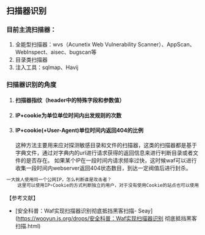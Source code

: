 ## 扫描器识别

### 目前主流扫描器：

1. 全能型扫描器：wvs（Acunetix Web Vulnerability Scanner）、AppScan、WebInspect、aisec、bugscan等
2. 目录类扫描器
3. 注入工具：sqlmap、Havij

### 扫描器识别的角度

1. #### 扫描器指纹（header中的特殊字段和参数值）

2. #### IP+cookie为单位单位时间内出发规则的次数

3. #### IP+cookie(+User-Agent)单位时间内返回404的比例

   ​	这种方法主要用来应对探测敏感目录和文件的扫描器，这类的扫描器都是基于字典文件，通过对字典内的url进行请求获得的返回信息来进行判断目录或者文件的是否存在。 如果某个IP在一段时间内请求频率过快，这时候waf可以进行收集一段时间内webserver返回404状态数目，到达一定阀值后进行封杀。

~~~python
一大拨人使用同一个公网IP，怎么判断谁是攻击者？
	这里可以使用IP+Cookie的方式判断独立的用户，对于没有使用Cookie的站点也可以使用User-Agent的方式进行比较粗略的判断。
~~~



【参考文献】

- [安全科普：Waf实现扫描器识别彻底抵挡黑客扫描- Seay](https://wooyun.js.org/drops/安全科普：Waf实现扫描器识别 彻底抵挡黑客扫描.html)


